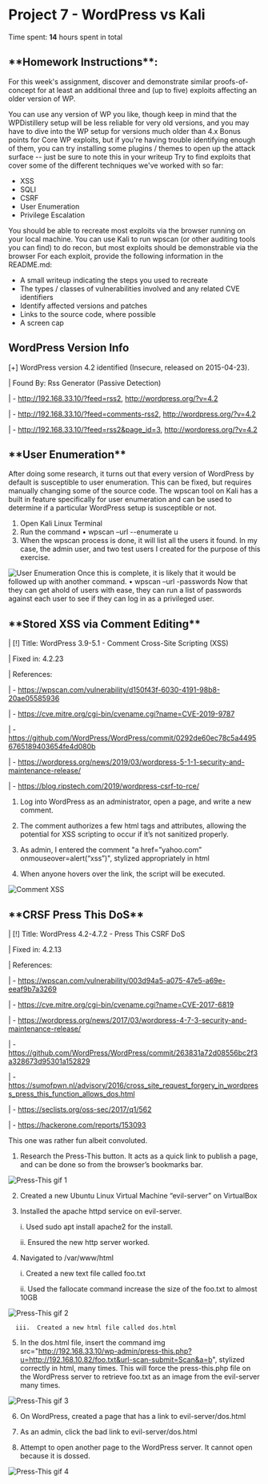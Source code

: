 # Project 7 - WordPress vs Kali

Time spent: **14** hours spent in total

<h2>**Homework Instructions**:</h2> 
For this week's assignment, discover and demonstrate similar proofs-of-concept for at least an additional three and (up to five) exploits affecting an older version of WP.

You can use any version of WP you like, though keep in mind that the WPDistillery setup will be less reliable for very old versions, and you may have to dive into the WP setup for versions much older than 4.x
Bonus points for Core WP exploits, but if you're having trouble identifying enough of them, you can try installing some plugins / themes to open up the attack surface -- just be sure to note this in your writeup
Try to find exploits that cover some of the different techniques we've worked with so far:
- XSS
- SQLI
- CSRF
- User Enumeration
- Privilege Escalation

You should be able to recreate most exploits via the browser running on your local machine. You can use Kali to run wpscan (or other auditing tools you can find) to do recon, but most exploits should be demonstrable via the browser
For each exploit, provide the following information in the README.md:
- A small writeup indicating the steps you used to recreate
- The types / classes of vulnerabilities involved and any related CVE identifiers
- Identify affected versions and patches
- Links to the source code, where possible
- A screen cap


<h2>WordPress Version Info</h2>
 [+] WordPress version 4.2 identified (Insecure, released on 2015-04-23).
 
 | Found By: Rss Generator (Passive Detection)
 
 |  - http://192.168.33.10/?feed=rss2, <generator>http://wordpress.org/?v=4.2</generator>
 
 |  - http://192.168.33.10/?feed=comments-rss2, <generator>http://wordpress.org/?v=4.2</generator>
 
 |  - http://192.168.33.10/?feed=rss2&page_id=3, <generator>http://wordpress.org/?v=4.2</generator>
 


<h2>**User Enumeration**</h2>
After doing some research, it turns out that every version of WordPress by default is susceptible to user enumeration. This can be fixed, but requires manually changing some of the source code. The wpscan tool on Kali has a built in feature specifically for user enumeration and can be used to determine if a particular WordPress setup is susceptible or not.

1)	Open Kali Linux Terminal
2)	Run the command 
•	wpscan –url <URL or IP address of server> --enumerate u
3)	When the wpscan process is done, it will list all the users it found. In my case, the admin user, and two test users I created for the purpose of this exercise.

<img src="User Enumeration.gif" alt="User Enumeration">
Once this is complete, it is likely that it would be followed up with another command.
•	wpscan –url <URL or IP address of server> -passwords <path to passwords.txt>
Now that they can get ahold of users with ease, they can run a list of passwords against each user to see if they can log in as a privileged user.

<h2>**Stored XSS via Comment Editing**</h2>
 | [!] Title: WordPress 3.9-5.1 - Comment Cross-Site Scripting (XSS)
 
 |     Fixed in: 4.2.23
 
 |     References:
 
 |      - https://wpscan.com/vulnerability/d150f43f-6030-4191-98b8-20ae05585936
 
 |      - https://cve.mitre.org/cgi-bin/cvename.cgi?name=CVE-2019-9787
 
 |      - https://github.com/WordPress/WordPress/commit/0292de60ec78c5a44956765189403654fe4d080b
 
 |      - https://wordpress.org/news/2019/03/wordpress-5-1-1-security-and-maintenance-release/
 
 |      - https://blog.ripstech.com/2019/wordpress-csrf-to-rce/
 
1.	Log into WordPress as an administrator, open a page, and write a new comment.
  
2.	The comment authorizes a few html tags and attributes, allowing the potential for XSS scripting to occur if it’s not sanitized properly.
  
3.	As admin, I entered the comment "a href=”yahoo.com” onmouseover=alert(“xss”)", stylized appropriately in html
  
4.	When anyone hovers over the link, the script will be executed. 

<img src="Commment XSS.gif" alt="Comment XSS">
  
<h2>**CRSF Press This DoS**</h2>
 | [!] Title: WordPress 4.2-4.7.2 - Press This CSRF DoS
 
 |     Fixed in: 4.2.13
 
 |     References:
 
 |      - https://wpscan.com/vulnerability/003d94a5-a075-47e5-a69e-eeaf9b7a3269
 
 |      - https://cve.mitre.org/cgi-bin/cvename.cgi?name=CVE-2017-6819
 
 |      - https://wordpress.org/news/2017/03/wordpress-4-7-3-security-and-maintenance-release/
 
 |      - https://github.com/WordPress/WordPress/commit/263831a72d08556bc2f3a328673d95301a152829
 
 |      - https://sumofpwn.nl/advisory/2016/cross_site_request_forgery_in_wordpress_press_this_function_allows_dos.html
 
 |      - https://seclists.org/oss-sec/2017/q1/562
 
 |      - https://hackerone.com/reports/153093
 
This one was rather fun albeit convoluted.
  
1.	Research the Press-This button. It acts as a quick link to publish a page, and can be done so from the browser’s bookmarks bar.
  <img src="Press This.gif" alt="Press-This gif 1">
  
2.	Created a new Ubuntu Linux Virtual Machine “evil-server” on VirtualBox 
  
3.	Installed the apache httpd service on evil-server.
  
      i.	Used sudo apt install apache2 for the install.
  
      ii.	Ensured the new http server worked.
  
4.	Navigated to /var/www/html
  
      i.	Created a new text file called foo.txt
  
      ii.	Used the fallocate command increase the size of the foo.txt to almost 10GB
  <img src="Fallocate.gif" alt="Press-This gif 2">
  
      iii.	Created a new html file called dos.html
  
5.	In the dos.html file, insert the command img src="http://192.168.33.10/wp-admin/press-this.php?u=http://192.168.10.82/foo.txt&url-scan-submit=Scan&a=b", stylized correctly in html, many times. This will force the press-this.php file on the WordPress server to retrieve foo.txt as an image from the evil-server many times.
  <img src="dos.gif" alt="Press-This gif 3">
  
6.	On WordPress, created a page that has a link to evil-server/dos.html
  
7.	As an admin, click the bad link to evil-server/dos.html
  
8.	Attempt to open another page to the WordPress server. It cannot open because it is dossed.
<img src="dos attack.gif" alt="Press-This gif 4">
